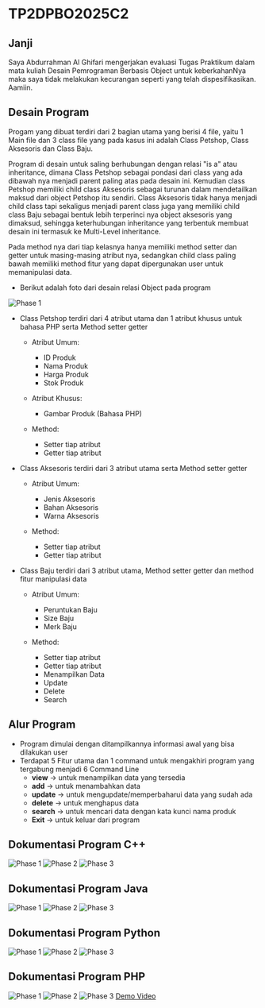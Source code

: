 # TP2DPBO2025C2

## Janji 
Saya Abdurrahman Al Ghifari mengerjakan evaluasi Tugas Praktikum dalam mata kuliah 
Desain Pemrograman Berbasis Object untuk keberkahanNya maka saya tidak melakukan kecurangan 
seperti yang telah dispesifikasikan. Aamiin.

## Desain Program
Progam yang dibuat terdiri dari 2 bagian utama yang berisi 4 file, yaitu 1 Main file dan 3 class file yang pada kasus ini adalah Class Petshop, Class Aksesoris dan Class Baju. 

Program di desain untuk saling berhubungan dengan relasi "is a" atau inheritance, dimana Class Petshop sebagai pondasi dari class yang ada dibawah nya menjadi parent paling atas pada desain ini. Kemudian class Petshop memiliki child class Aksesoris sebagai turunan dalam mendetailkan maksud dari object Petshop itu sendiri. Class Aksesoris tidak hanya menjadi child class tapi sekaligus menjadi parent class juga yang memiliki child class Baju sebagai bentuk lebih terperinci nya object aksesoris yang dimaksud, sehingga keterhubungan inheritance yang terbentuk membuat desain ini termasuk ke Multi-Level inheritance. 

Pada method nya dari tiap kelasnya hanya memiliki method setter dan getter untuk masing-masing atribut nya, sedangkan child class paling bawah memiliki method fitur yang dapat dipergunakan user untuk memanipulasi data.

- Berikut adalah foto dari desain relasi Object pada program


![Phase 1](FotoDesainDiagram.png)


- Class Petshop terdiri dari 4 atribut utama dan 1 atribut khusus untuk bahasa PHP serta Method setter getter
    - Atribut Umum:
        * ID Produk
        * Nama Produk
        * Harga Produk
        * Stok Produk

    - Atribut Khusus:
        * Gambar Produk (Bahasa PHP)

    - Method:
        * Setter tiap atribut
        * Getter tiap atribut

- Class Aksesoris terdiri dari 3 atribut utama serta Method setter getter
    - Atribut Umum:
        * Jenis Aksesoris
        * Bahan Aksesoris
        * Warna Aksesoris

    - Method:
        * Setter tiap atribut
        * Getter tiap atribut

- Class Baju terdiri dari 3 atribut utama, Method setter getter dan method fitur manipulasi data
    - Atribut Umum:
        * Peruntukan Baju
        * Size Baju
        * Merk Baju

    - Method:
        * Setter tiap atribut
        * Getter tiap atribut
        * Menampilkan Data
        * Update
        * Delete
        * Search

## Alur Program
- Program dimulai dengan ditampilkannya informasi awal yang bisa dilakukan user
- Terdapat 5 Fitur utama dan 1 command untuk mengakhiri program yang tergabung menjadi 6 Command Line
    - **view** -> untuk menampilkan data yang tersedia
    - **add** -> untuk menambahkan data
    - **update** -> untuk mengupdate/memperbaharui data yang sudah ada
    - **delete** -> untuk menghapus data
    - **search** -> untuk mencari data dengan kata kunci nama produk
    - **Exit** -> untuk keluar dari program

## Dokumentasi Program C++
![Phase 1](lang_cpp/Documentation/TP2_DokumCPP1.png)
![Phase 2](lang_cpp/Documentation/TP2_DokumCPP2.png)
![Phase 3](lang_cpp/Documentation/TP2_DokumCPP3.png)

## Dokumentasi Program Java
![Phase 1](lang_java/Documentation/TP2_DokumJava1.png)
![Phase 2](lang_java/Documentation/TP2_DokumJava2.png)
![Phase 3](lang_java/Documentation/TP2_DokumJava3.png)

## Dokumentasi Program Python
![Phase 1](lang_py/Documentation/TP2_DokumPy1.png)
![Phase 2](lang_py/Documentation/TP2_DokumPy2.png)
![Phase 3](lang_py/Documentation/TP2_DokumPy3.png)

## Dokumentasi Program PHP
![Phase 1](lang_php/Documentation/TP2_DokumPHP1.png)
![Phase 2](lang_php/Documentation/TP2_DokumPHP2.png)
![Phase 3](lang_php/Documentation/TP2_DokumPHP3.png)
[Demo Video](https://github.com/ghifarr1/TP2DPBO2025C2/blob/main/lang_php/Documentation/TP2_ProvPHP.mkv)